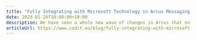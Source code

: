 ```yaml
---
title: "Fully Integrating with Microsoft Technology in Arcus Messaging v1.4"
date: 2023-01-26T10:00:00+10:00
description: We have seen a whole new wave of changes in Arcus that only strengthens our relationship with Microsoft technology. The Arcus Messaging v1.4 release is no different.
articleUrl: https://www.codit.eu/blog/fully-integrating-with-microsoft-technology-in-arcus-messaging-v1-4/
---
```

